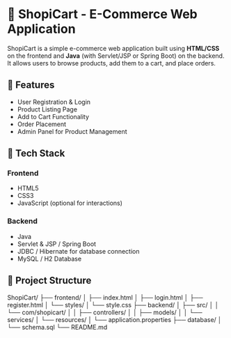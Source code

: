 # 🛒 ShopiCart - E-Commerce Web Application

ShopiCart is a simple e-commerce web application built using **HTML/CSS** on the frontend and **Java** (with Servlet/JSP or Spring Boot) on the backend. It allows users to browse products, add them to a cart, and place orders.

## 🚀 Features

- User Registration & Login
- Product Listing Page
- Add to Cart Functionality
- Order Placement
- Admin Panel for Product Management

## 🧰 Tech Stack

### Frontend
- HTML5
- CSS3
- JavaScript (optional for interactions)

### Backend
- Java
- Servlet & JSP / Spring Boot
- JDBC / Hibernate for database connection
- MySQL / H2 Database

## 📁 Project Structure

ShopiCart/ ├── frontend/ │ ├── index.html │ ├── login.html │ ├── register.html │ └── styles/ │ └── style.css ├── backend/ │ ├── src/ │ │ └── com/shopicart/ │ │ ├── controllers/ │ │ ├── models/ │ │ └── services/ │ └── resources/ │ └── application.properties ├── database/ │ └── schema.sql └── README.md
